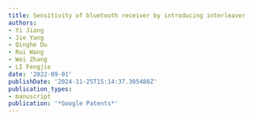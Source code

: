 ```yaml
---
title: Sensitivity of bluetooth receiver by introducing interleaver
authors:
- Yi Jiang
- Jie Yang
- Qinghe Du
- Rui Wang
- Wei Zhang
- LI Fengjie
date: '2022-09-01'
publishDate: '2024-11-25T15:14:37.305488Z'
publication_types:
- manuscript
publication: '*Google Patents*'
---
```

